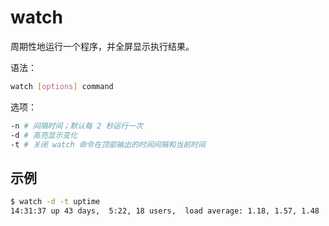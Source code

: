 # watch

周期性地运行一个程序，并全屏显示执行结果。

语法：

```sh
watch [options] command
```

选项：

```sh
-n # 间隔时间；默认每 2 秒运行一次
-d # 高亮显示变化
-t # 关闭 watch 命令在顶部输出的时间间隔和当前时间
```

## 示例

```sh
$ watch -d -t uptime
14:31:37 up 43 days,  5:22, 18 users,  load average: 1.18, 1.57, 1.48
```